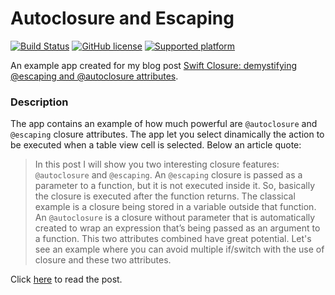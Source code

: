 # Autoclosure and Escaping

[![Build Status](https://travis-ci.org/chicio/Autoclosure-and-Escaping.svg?branch=master)](https://travis-ci.org/chicio/Autoclosure-and-Escaping)
[![GitHub license](https://img.shields.io/badge/license-MIT-blue.svg)](https://raw.githubusercontent.com/chicio/Autoclosure-and-Escaping/master/LICENSE.md)
[![Supported platform](https://img.shields.io/badge/platforms-iOS-orange.svg)](https://img.shields.io/badge/platforms-iOS-orange.svg)

An example app created for my blog post [Swift Closure: demystifying @escaping and @autoclosure attributes](https://www.fabrizioduroni.it/2017/06/14/swift-closure-demystifying-autoclosure-escaping/ "Swift Closure: demystifying @escaping and @autoclosure attributes").

### Description

The app contains an example of how much powerful are  `@autoclosure` and `@escaping`  closure attributes. The app let you select dinamically the action to be executed when a table view cell is selected.
Below an article quote:

> In this post I will show you two interesting closure features: `@autoclosure` and `@escaping`.
An `@escaping` closure is passed as a parameter to a function, but it is not executed inside it. So, basically the closure is executed after the function returns. The classical example is a closure being stored in a variable outside that function.
An `@autoclosure` is a closure without parameter that is automatically created to wrap an expression that’s being passed as an argument to a function.
This two attributes combined have great potential. Let's see an example where you can avoid multiple if/switch with the use of closure and these two attributes.

Click [here](https://www.fabrizioduroni.it/2017/06/14/swift-closure-demystifying-autoclosure-escaping.html "Swift Closure: demystifying @escaping and @autoclosure attributes") to read the post.

